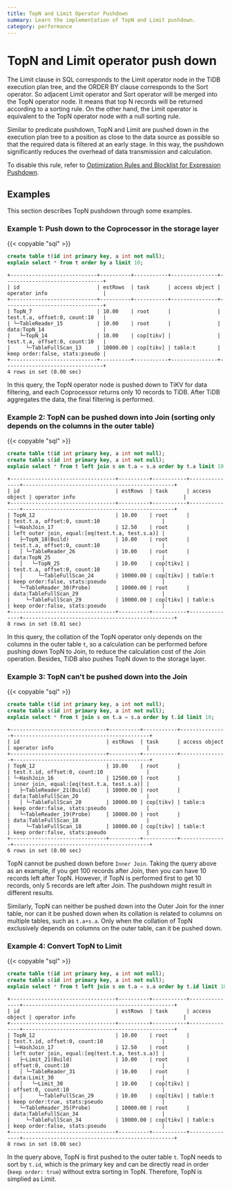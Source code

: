 ```yaml
---
title: TopN and Limit Operator Pushdown
summary: Learn the implementation of TopN and Limit pushdown.
category: performance
---
```


# TopN and Limit operator push down

The Limit clause in SQL corresponds to the Limit operator node in the TiDB execution plan tree, and the ORDER BY clause corresponds to the Sort operator. So adjacent Limit operator and Sort operator will be merged into the TopN operator node. It means that top N records will be returned according to a sorting rule. On the other hand, the Limit operator is equivalent to the TopN operator node with a null sorting rule.

Similar to predicate pushdown, TopN and Limit are pushed down in the execution plan tree to a position as close to the data source as possible so that the required data is filtered at an early stage. In this way, the pushdown significantly reduces the overhead of data transmission and calculation.

To disable this rule,  refer to [Optimization Rules and Blocklist for Expression Pushdown](/blocklist-control-plan.md).

## Examples

This section describes TopN pushdown through some examples.

### Example 1: Push down to the Coprocessor in the storage layer

{{< copyable "sql" >}}

```sql
create table t(id int primary key, a int not null);
explain select * from t order by a limit 10;
```

```
+----------------------------+----------+-----------+---------------+--------------------------------+
| id                         | estRows  | task      | access object | operator info                  |
+----------------------------+----------+-----------+---------------+--------------------------------+
| TopN_7                     | 10.00    | root      |               | test.t.a, offset:0, count:10   |
| └─TableReader_15           | 10.00    | root      |               | data:TopN_14                   |
|   └─TopN_14                | 10.00    | cop[tikv] |               | test.t.a, offset:0, count:10   |
|     └─TableFullScan_13     | 10000.00 | cop[tikv] | table:t       | keep order:false, stats:pseudo |
+----------------------------+----------+-----------+---------------+--------------------------------+
4 rows in set (0.00 sec)
```

In this query, the TopN operator node is pushed down to TiKV for data filtering, and each Coprocessor returns only 10 records to TiDB. After TiDB aggregates the data, the final filtering is performed.

### Example 2: TopN can be pushed down into Join (sorting only depends on the columns in the outer table)

{{< copyable "sql" >}}

```sql
create table t(id int primary key, a int not null);
create table s(id int primary key, a int not null);
explain select * from t left join s on t.a = s.a order by t.a limit 10;
```

```
+----------------------------------+----------+-----------+---------------+-------------------------------------------------+
| id                               | estRows  | task      | access object | operator info                                   |
+----------------------------------+----------+-----------+---------------+-------------------------------------------------+
| TopN_12                          | 10.00    | root      |               | test.t.a, offset:0, count:10                    |
| └─HashJoin_17                    | 12.50    | root      |               | left outer join, equal:[eq(test.t.a, test.s.a)] |
|   ├─TopN_18(Build)               | 10.00    | root      |               | test.t.a, offset:0, count:10                    |
|   │ └─TableReader_26             | 10.00    | root      |               | data:TopN_25                                    |
|   │   └─TopN_25                  | 10.00    | cop[tikv] |               | test.t.a, offset:0, count:10                    |
|   │     └─TableFullScan_24       | 10000.00 | cop[tikv] | table:t       | keep order:false, stats:pseudo                  |
|   └─TableReader_30(Probe)        | 10000.00 | root      |               | data:TableFullScan_29                           |
|     └─TableFullScan_29           | 10000.00 | cop[tikv] | table:s       | keep order:false, stats:pseudo                  |
+----------------------------------+----------+-----------+---------------+-------------------------------------------------+
8 rows in set (0.01 sec)
```

In this query, the collation of the TopN operator only depends on the columns in the outer table `t`, so a calculation can be performed before pushing down TopN to Join, to reduce the calculation cost of the Join operation. Besides, TiDB also pushes TopN down to the storage layer.

### Example 3: TopN can't be pushed down into the Join

{{< copyable "sql" >}}

```sql
create table t(id int primary key, a int not null);
create table s(id int primary key, a int not null);
explain select * from t join s on t.a = s.a order by t.id limit 10;
```

```
+-------------------------------+----------+-----------+---------------+--------------------------------------------+
| id                            | estRows  | task      | access object | operator info                              |
+-------------------------------+----------+-----------+---------------+--------------------------------------------+
| TopN_12                       | 10.00    | root      |               | test.t.id, offset:0, count:10              |
| └─HashJoin_16                 | 12500.00 | root      |               | inner join, equal:[eq(test.t.a, test.s.a)] |
|   ├─TableReader_21(Build)     | 10000.00 | root      |               | data:TableFullScan_20                      |
|   │ └─TableFullScan_20        | 10000.00 | cop[tikv] | table:s       | keep order:false, stats:pseudo             |
|   └─TableReader_19(Probe)     | 10000.00 | root      |               | data:TableFullScan_18                      |
|     └─TableFullScan_18        | 10000.00 | cop[tikv] | table:t       | keep order:false, stats:pseudo             |
+-------------------------------+----------+-----------+---------------+--------------------------------------------+
6 rows in set (0.00 sec)
```

TopN cannot be pushed down before `Inner Join`. Taking the query above as an example, if you get 100 records after Join, then you can have 10 records left after TopN. However, if TopN is performed first to get 10 records, only 5 records are left after Join. The pushdown might result in different results. 

Similarly, TopN can neither be pushed down into the Outer Join for the inner table, nor can it be pushed down when its collation is related to columns on multiple tables, such as `t.a+s.a`. Only when the collation of TopN exclusively depends on columns on the outer table, can it be pushed down. 

### Example 4: Convert TopN to Limit

{{< copyable "sql" >}}

```sql
create table t(id int primary key, a int not null);
create table s(id int primary key, a int not null);
explain select * from t left join s on t.a = s.a order by t.id limit 10;
```

```
+----------------------------------+----------+-----------+---------------+-------------------------------------------------+
| id                               | estRows  | task      | access object | operator info                                   |
+----------------------------------+----------+-----------+---------------+-------------------------------------------------+
| TopN_12                          | 10.00    | root      |               | test.t.id, offset:0, count:10                   |
| └─HashJoin_17                    | 12.50    | root      |               | left outer join, equal:[eq(test.t.a, test.s.a)] |
|   ├─Limit_21(Build)              | 10.00    | root      |               | offset:0, count:10                              |
|   │ └─TableReader_31             | 10.00    | root      |               | data:Limit_30                                   |
|   │   └─Limit_30                 | 10.00    | cop[tikv] |               | offset:0, count:10                              |
|   │     └─TableFullScan_29       | 10.00    | cop[tikv] | table:t       | keep order:true, stats:pseudo                   |
|   └─TableReader_35(Probe)        | 10000.00 | root      |               | data:TableFullScan_34                           |
|     └─TableFullScan_34           | 10000.00 | cop[tikv] | table:s       | keep order:false, stats:pseudo                  |
+----------------------------------+----------+-----------+---------------+-------------------------------------------------+
8 rows in set (0.00 sec)

```

In the query above, TopN is first pushed to the outer table `t`. TopN needs to sort by `t.id`, which is the primary key and can be directly read in order  (`keep order: true`) without extra sorting in TopN. Therefore, TopN is simplied as Limit.
